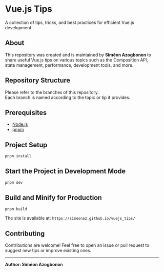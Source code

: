 # Vue.js Tips

A collection of tips, tricks, and best practices for efficient Vue.js development.

## About

This repository was created and is maintained by **Siméon Azogbonon** to share useful Vue.js tips on various topics such as the Composition API, state management, performance, development tools, and more.

## Repository Structure

Please refer to the branches of this repository.  
Each branch is named according to the topic or tip it provides.

## Prerequisites

- [Node.js](https://nodejs.org/)
- [pnpm](https://pnpm.io/)

## Project Setup

```sh
pnpm install
```

## Start the Project in Development Mode

```sh
pnpm dev
```

## Build and Minify for Production

```sh
pnpm build
```

The site is available at: `https://simeonaz.github.io/vuejs_tips/`

## Contributing

Contributions are welcome! Feel free to open an issue or pull request to suggest new tips or improve existing ones.

---

**Author: Siméon Azogbonon**
